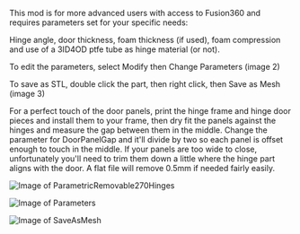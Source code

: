 This mod is for more advanced users with access to Fusion360 and requires parameters set for your specific needs: 

Hinge angle, door thickness, foam thickness (if used), foam compression and use of a 3ID4OD ptfe tube as hinge material (or not). 

To edit the parameters, select Modify then Change Parameters (image 2)

To save as STL, double click the part, then right click, then Save as Mesh (image 3) 

For a perfect touch of the door panels, print the hinge frame and hinge door pieces and install them to your frame, then dry fit the panels against the hinges and measure the gap between them in the middle.  Change the parameter for DoorPanelGap and it'll divide by two so each panel is offset enough to touch in the middle. If your panels are too wide to close, unfortunately you'll need to trim them down a little where the hinge part aligns with the door.  A flat file will remove 0.5mm if needed fairly easily.

![Image of ParametricRemovable270Hinges](https://github.com/LoganFraser/VoronMods/blob/main/ParametricRemovable270Hinges/ParametricRemovable270Hinges.png)

![Image of Parameters](https://github.com/LoganFraser/VoronMods/blob/main/ParametricRemovable270Hinges/F3DParameters.png)

![Image of SaveAsMesh](https://github.com/LoganFraser/VoronMods/blob/main/ParametricRemovable270Hinges/SaveAsMesh.png)
